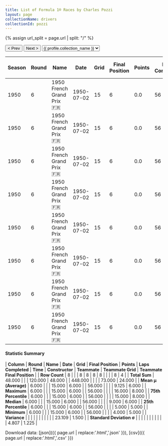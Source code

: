 ```yaml
---
title: List of Formula 1® Races by Charles Pozzi
layout: page
collectionName: drivers
collectionId: pozzi
---
```


{% assign url_split = page.url | split: "/" %}
<div id="collection-navigation">
<button onclick="selector.options[selector.selectedIndex-1].value && (window.location = selector.options[selector.selectedIndex-1].value);">&lt; Prev</button>
<button onclick="selector.options[selector.selectedIndex+1].value && (window.location = selector.options[selector.selectedIndex+1].value);">Next &gt;</button>
<select id="selector" onchange="this.options[this.selectedIndex].value && (window.location = this.options[this.selectedIndex].value);">
  {% for collectionId in site.data[page.collectionName].refs %}
    {% if collectionId == page.collectionId %}
      {% assign selected = "selected" %}
    {% else %}
      {% assign selected = "" %}
    {% endif %}
    {% assign profile = site.data[page.collectionName][collectionId].profile %}
    <option value="/f1/{{ page.collectionName }}/{{ collectionId }}/{{ url_split[4] }}" {{ selected }}>{{ profile.collection_name }}</option>
  {% endfor %}
</select>
</div>

| Season | Round | Name | Date | Grid | Final Position | Points | Laps Completed | Time | Constructor | Teammate | Teammate Grid | Teammate Final Position |
|--|--|--|--|--|--|--|--|--|--|--|--|--|
| 1950 | 6 | 1950 French Grand Prix 🇫🇷 | 1950-07-02 | 15 | 6 | 0.0 | 56 |   | Talbot-Lago 🇫🇷 | [Philippe Étancelin 🇫🇷](/f1/drivers/etancelin) | 4 | 5 |
| 1950 | 6 | 1950 French Grand Prix 🇫🇷 | 1950-07-02 | 15 | 6 | 0.0 | 56 |   | Talbot-Lago 🇫🇷 | [Yves Cabantous 🇫🇷](/f1/drivers/cabantous) | 5 | 8 |
| 1950 | 6 | 1950 French Grand Prix 🇫🇷 | 1950-07-02 | 15 | 6 | 0.0 | 56 |   | Talbot-Lago 🇫🇷 | [Pierre Levegh 🇫🇷](/f1/drivers/levegh) | 9 | R |
| 1950 | 6 | 1950 French Grand Prix 🇫🇷 | 1950-07-02 | 15 | 6 | 0.0 | 56 |   | Talbot-Lago 🇫🇷 | [Johnny Claes 🇧🇪](/f1/drivers/claes) | 14 | R |
| 1950 | 6 | 1950 French Grand Prix 🇫🇷 | 1950-07-02 | 15 | 6 | 0.0 | 56 |   | Talbot-Lago 🇫🇷 | [Louis Rosier 🇫🇷](/f1/drivers/rosier) | 6 | R |
| 1950 | 6 | 1950 French Grand Prix 🇫🇷 | 1950-07-02 | 15 | 6 | 0.0 | 56 |   | Talbot-Lago 🇫🇷 | [Raymond Sommer 🇫🇷](/f1/drivers/sommer) | 16 | R |
| 1950 | 6 | 1950 French Grand Prix 🇫🇷 | 1950-07-02 | 15 | 6 | 0.0 | 56 |   | Talbot-Lago 🇫🇷 | [Eugène Chaboud 🇫🇷](/f1/drivers/chaboud) | 4 | 5 |
| 1950 | 6 | 1950 French Grand Prix 🇫🇷 | 1950-07-02 | 15 | 6 | 0.0 | 56 |   | Talbot-Lago 🇫🇷 | [Louis Rosier 🇫🇷](/f1/drivers/rosier) | 15 | 6 |

#### Statistic Summary

| **Column** | **Round** | **Name** | **Date** | **Grid** | **Final Position** | **Points** | **Laps Completed** | **Time** | **Constructor** | **Teammate** | **Teammate Grid** | **Teammate Final Position** |
| **Row Count** | 8 |  |  | 8 | 8 | 8 | 8 |  |  |  | 8 | 4 |
| **Total Sum** | 48.000 |  |  | 120.000 | 48.000 |  | 448.000 |  |  |  | 73.000 | 24.000 |
| **Mean μ (Average)** | 6.000 |  |  | 15.000 | 6.000 |  | 56.000 |  |  |  | 9.125 | 6.000 |
| **Maximum** | 6.000 |  |  | 15.000 | 6.000 |  | 56.000 |  |  |  | 16.000 | 8.000 |
| **75th Percentile** | 6.000 |  |  | 15.000 | 6.000 |  | 56.000 |  |  |  | 15.000 | 8.000 |
| **Median** | 6.000 |  |  | 15.000 | 6.000 |  | 56.000 |  |  |  | 9.000 | 6.000 |
| **25th Percentile** | 6.000 |  |  | 15.000 | 6.000 |  | 56.000 |  |  |  | 5.000 | 5.000 |
| **Minimum** | 6.000 |  |  | 15.000 | 6.000 |  | 56.000 |  |  |  | 4.000 | 5.000 |
| **Variance** |  |  |  |  |  |  |  |  |  |  | 23.109 | 1.500 |
| **Standard Deviation σ** |  |  |  |  |  |  |  |  |  |  | 4.807 | 1.225 |

Download data: [json]({{ page.url | replace:'.html','.json' }}), [csv]({{ page.url | replace:'.html','.csv' }})
